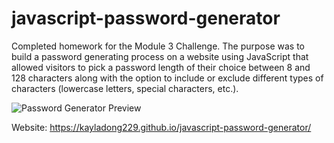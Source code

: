 # javascript-password-generator
Completed homework for the Module 3 Challenge. The purpose was to build a password generating process on a website using JavaScript that allowed visitors to pick a password length of their choice between 8 and 128 characters along with the option to include or exclude different types of characters (lowercase letters, special characters, etc.).

![Password Generator Preview](https://i.imgur.com/6DHuKB7.png)

Website: https://kayladong229.github.io/javascript-password-generator/